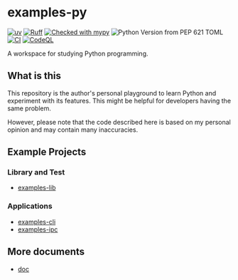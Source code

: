 # examples-py

[![uv](https://img.shields.io/endpoint?url=https://raw.githubusercontent.com/astral-sh/uv/main/assets/badge/v0.json)](https://github.com/astral-sh/uv)
[![Ruff](https://img.shields.io/endpoint?url=https://raw.githubusercontent.com/astral-sh/ruff/main/assets/badge/v2.json)](https://github.com/astral-sh/ruff)
[![Checked with mypy](https://www.mypy-lang.org/static/mypy_badge.svg)](https://mypy-lang.org/)
![Python Version from PEP 621 TOML](https://img.shields.io/python/required-version-toml?tomlFilePath=https%3A%2F%2Fraw.githubusercontent.com%2Fsuzu-devworks%2Fexamples-py%2Frefs%2Fheads%2Fmain%2Fpyproject.toml)
[![CI](https://github.com/suzu-devworks/examples-py/actions/workflows/ci.yaml/badge.svg)](https://github.com/suzu-devworks/examples-py/actions/workflows/ci.yaml)
[![CodeQL](https://github.com/suzu-devworks/examples-py/actions/workflows/github-code-scanning/codeql/badge.svg)](https://github.com/suzu-devworks/examples-py/actions/workflows/github-code-scanning/codeql)

A workspace for studying Python programming.

## What is this

This repository is the author's personal playground to learn Python and experiment with its features.
This might be helpful for developers having the same problem.

However, please note that the code described here is based on my personal opinion and may contain many inaccuracies.

## Example Projects

### Library and Test

- [examples-lib](./packages/examples-lib/README.md)

### Applications

- [examples-cli](./packages/examples-cli/README.md)
- [examples-ipc](./packages/examples-ipc/README.md)

## More documents

- [doc](./docs/README.md)
